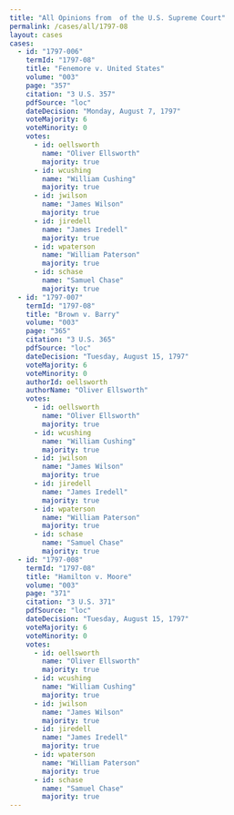 ```yaml
---
title: "All Opinions from  of the U.S. Supreme Court"
permalink: /cases/all/1797-08
layout: cases
cases:
  - id: "1797-006"
    termId: "1797-08"
    title: "Fenemore v. United States"
    volume: "003"
    page: "357"
    citation: "3 U.S. 357"
    pdfSource: "loc"
    dateDecision: "Monday, August 7, 1797"
    voteMajority: 6
    voteMinority: 0
    votes:
      - id: oellsworth
        name: "Oliver Ellsworth"
        majority: true
      - id: wcushing
        name: "William Cushing"
        majority: true
      - id: jwilson
        name: "James Wilson"
        majority: true
      - id: jiredell
        name: "James Iredell"
        majority: true
      - id: wpaterson
        name: "William Paterson"
        majority: true
      - id: schase
        name: "Samuel Chase"
        majority: true
  - id: "1797-007"
    termId: "1797-08"
    title: "Brown v. Barry"
    volume: "003"
    page: "365"
    citation: "3 U.S. 365"
    pdfSource: "loc"
    dateDecision: "Tuesday, August 15, 1797"
    voteMajority: 6
    voteMinority: 0
    authorId: oellsworth
    authorName: "Oliver Ellsworth"
    votes:
      - id: oellsworth
        name: "Oliver Ellsworth"
        majority: true
      - id: wcushing
        name: "William Cushing"
        majority: true
      - id: jwilson
        name: "James Wilson"
        majority: true
      - id: jiredell
        name: "James Iredell"
        majority: true
      - id: wpaterson
        name: "William Paterson"
        majority: true
      - id: schase
        name: "Samuel Chase"
        majority: true
  - id: "1797-008"
    termId: "1797-08"
    title: "Hamilton v. Moore"
    volume: "003"
    page: "371"
    citation: "3 U.S. 371"
    pdfSource: "loc"
    dateDecision: "Tuesday, August 15, 1797"
    voteMajority: 6
    voteMinority: 0
    votes:
      - id: oellsworth
        name: "Oliver Ellsworth"
        majority: true
      - id: wcushing
        name: "William Cushing"
        majority: true
      - id: jwilson
        name: "James Wilson"
        majority: true
      - id: jiredell
        name: "James Iredell"
        majority: true
      - id: wpaterson
        name: "William Paterson"
        majority: true
      - id: schase
        name: "Samuel Chase"
        majority: true
---
```

